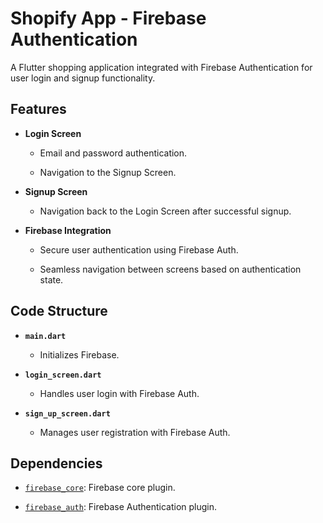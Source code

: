 # Shopify App - Firebase Authentication

A Flutter shopping application integrated with Firebase Authentication for user login and signup functionality.

## Features

- **Login Screen**
    
    - Email and password authentication.
        
    - Navigation to the Signup Screen.
    
- **Signup Screen**
    
    - Navigation back to the Login Screen after successful signup.
    
- **Firebase Integration**
    
    - Secure user authentication using Firebase Auth.
        
    - Seamless navigation between screens based on authentication state.

## Code Structure

- **`main.dart`**
    
    - Initializes Firebase.
    
- **`login_screen.dart`**
    
    - Handles user login with Firebase Auth.
     
- **`sign_up_screen.dart`**
    
    - Manages user registration with Firebase Auth.


## Dependencies

- [`firebase_core`](https://pub.dev/packages/firebase_core): Firebase core plugin.
    
- [`firebase_auth`](https://pub.dev/packages/firebase_auth): Firebase Authentication plugin.